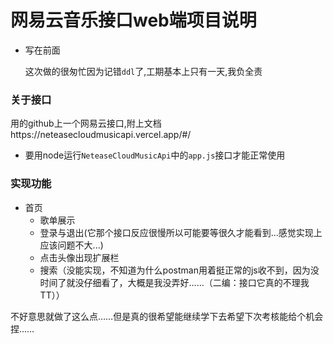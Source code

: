 # 网易云音乐接口web端项目说明

- 写在前面

  这次做的很匆忙因为记错`ddl`了,工期基本上只有一天,我负全责


### 关于接口
用的github上一个网易云接口,附上文档https://neteasecloudmusicapi.vercel.app/#/

- 要用node运行`NeteaseCloudMusicApi`中的`app.js`接口才能正常使用

### 实现功能

- 首页
  - 歌单展示
  - 登录与退出(它那个接口反应很慢所以可能要等很久才能看到...感觉实现上应该问题不大...)
  - 点击头像出现扩展栏
  - 搜索（没能实现，不知道为什么postman用着挺正常的js收不到，因为没时间了就没仔细看了，大概是我没弄好……（二编：接口它真的不理我TT））




不好意思就做了这么点……但是真的很希望能继续学下去希望下次考核能给个机会捏……